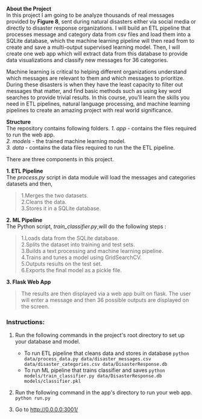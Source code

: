 **About the Project** \
In this project I am going to be analyze thousands of real messages provided by **Figure 8**, sent during natural disasters either via social media or directly to disaster response organizations. I will build an ETL pipeline that processes message and category data from csv files and load them into a SQLite database, which the machine learning pipeline will then read from to create and save a multi-output supervised learning model. Then, I will create one web app which will extract data from this database to provide data visualizations and classify new messages for 36 categories.

Machine learning is critical to helping different organizations understand which messages are relevant to them and which messages to prioritize. During these disasters is when they have the least capacity to filter out messages that matter, and find basic methods such as using key word searches to provide trivial results. In this course, you'll learn the skills you need in ETL pipelines, natural language processing, and machine learning pipelines to create an amazing project with real world significance.

**Structure** \
The repository contains following folders.
*1. app* - contains the files required to run the web app.\
*2. models* - the trained machine learning model.\
*3. data* - contains the data files required to run the the ETL pipeline.

There are three components in this project.

**1. ETL Pipeline** \
The *process.py* script in data module will load the messages and categories datasets and then,
>1.Merges the two datasets.\
>2.Cleans the data.\
>3.Stores it in a SQLite database.

**2. ML Pipeline** \
The Python script, *train_classifier.py*,will do the following steps :
>1.Loads data from the SQLite database.\
>2.Splits the dataset into training and test sets.\
>3.Builds a text processing and machine learning pipeline.\
>4.Trains and tunes a model using GridSearchCV.\
>5.Outputs results on the test set.\
>6.Exports the final model as a pickle file.

**3. Flask Web App**
>The results are then displayed via a web app built on flask. The user will enter a message and then 36 possible outputs are displayed
on the screen.

### Instructions:
1. Run the following commands in the project's root directory to set up your database and model.

    - To run ETL pipeline that cleans data and stores in database
        `python data/process_data.py data/disaster_messages.csv data/disaster_categories.csv data/DisasterResponse.db`
    - To run ML pipeline that trains classifier and saves
        `python models/train_classifier.py data/DisasterResponse.db models/classifier.pkl`

2. Run the following command in the app's directory to run your web app.
    `python run.py`

3. Go to http://0.0.0.0:3001/

